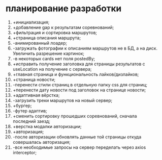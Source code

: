# планирование разработки

1. +инициализация;
2. +добавление gap к результатам соревнований;
3. +фильтрация и сортировка маршрутов;
4. +страница описания маршрута;
5. -анимированный лоадер;
6. -загружать фотографии к описаниям маршрутов не в БД, а на диск. Увеличить разрешение картинок;
7. -в некоторых cards нет поля postedBy;
8. +исправить получение заголовка для страницы результатов с useLocation на получение с сервера;
9. +главная страница и функциональность лайков/дизлайков;
10. +страница новости;
11. -перенести стили страниц в отдельную папку css для страниц;
12. +перенести дату новости под заголовок на странице новости;
13. +адаптивная вёрстка;
14. -загрузить треки маршрутов на новый сервер;
15. +бургер;
16. -футер адаптив;
17. +сменить сортировку прошедших соревнований, сначала последний заезд;
18. +верстка модалки авторизации;
19. +авторизация;
20. -после авторизации обновлять данные той страницы откуда совершалась авторизация;
21. -все необходимые запросы на сервер переделать через axios interceptor;
